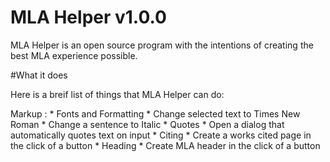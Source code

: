 # MLA Helper v1.0.0

MLA Helper is an open source program with the intentions of creating the best MLA experience possible.

#What it does

Here is a breif list of things that MLA Helper can do:

 Markup : * Fonts and Formatting
              * Change selected text to Times New Roman
              * Change a sentence to Italic
          * Quotes
              * Open a dialog that automatically quotes text on input
          * Citing
              * Create a works cited page in the click of a button
          * Heading
              * Create MLA header in the click of a button
